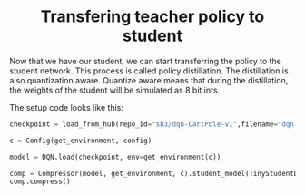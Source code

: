 # <center>Transfering teacher policy to student</center>
Now that we have our student, we can start transferring the policy to the student network. This process is called policy distillation. The distillation is also quantization aware. Quantize aware means that during the distillation, the weights of the student will be simulated as 8 bit ints.  

The setup code looks like this:
```python
checkpoint = load_from_hub(repo_id="sb3/dqn-CartPole-v1",filename="dqn-CartPole-v1.zip",)

c = Config(get_environment, config)

model = DQN.load(checkpoint, env=get_environment(c))

comp = Compressor(model, get_environment, c).student_model(TinyStudentDQN)
comp.compress()
```